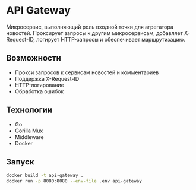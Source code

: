 # API Gateway

Микросервис, выполняющий роль входной точки для агрегатора новостей. Проксирует запросы к другим микросервисам, добавляет X-Request-ID, логирует HTTP-запросы и обеспечивает маршрутизацию.

## Возможности

- Прокси запросов к сервисам новостей и комментариев
- Поддержка X-Request-ID
- HTTP-логирование
- Обработка ошибок

## Технологии

- Go
- Gorilla Mux
- Middleware
- Docker

## Запуск

```bash
docker build -t api-gateway .
docker run -p 8080:8080 --env-file .env api-gateway